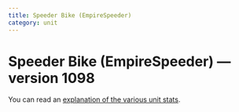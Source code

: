 ```yaml
---
title: Speeder Bike (EmpireSpeeder)
category: unit
---
```


# Speeder Bike (EmpireSpeeder) — version 1098

You can read an [explanation  of the various unit stats](unitexplained.md).


